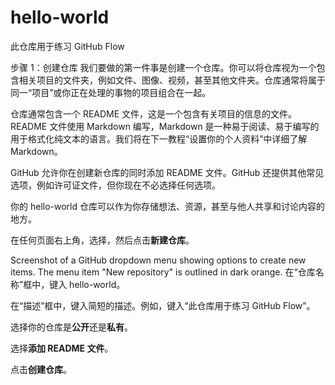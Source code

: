 # hello-world
此仓库用于练习 GitHub Flow


步骤 1：创建仓库
我们要做的第一件事是创建一个仓库。你可以将仓库视为一个包含相关项目的文件夹，例如文件、图像、视频，甚至其他文件夹。仓库通常将属于同一“项目”或你正在处理的事物的项目组合在一起。

仓库通常包含一个 README 文件，这是一个包含有关项目的信息的文件。README 文件使用 Markdown 编写，Markdown 是一种易于阅读、易于编写的用于格式化纯文本的语言。我们将在下一教程“设置你的个人资料”中详细了解 Markdown。

GitHub 允许你在创建新仓库的同时添加 README 文件。GitHub 还提供其他常见选项，例如许可证文件，但你现在不必选择任何选项。

你的 hello-world 仓库可以作为你存储想法、资源，甚至与他人共享和讨论内容的地方。

在任何页面右上角，选择，然后点击**新建仓库**。

Screenshot of a GitHub dropdown menu showing options to create new items. The menu item "New repository" is outlined in dark orange.
在“仓库名称”框中，键入 hello-world。

在“描述”框中，键入简短的描述。例如，键入“此仓库用于练习 GitHub Flow”。

选择你的仓库是**公开**还是**私有**。

选择**添加 README 文件**。

点击**创建仓库**。
